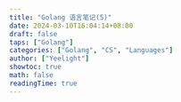 ```yaml
---
title: "Golang 语言笔记(5)"
date: 2024-03-10T16:04:14+08:00
draft: false
taps: ["Golang"]
categories: ["Golang", "CS", "Languages"]
author: ["Yeelight"]
showtoc: true
math: false
readingTime: true
---
```

